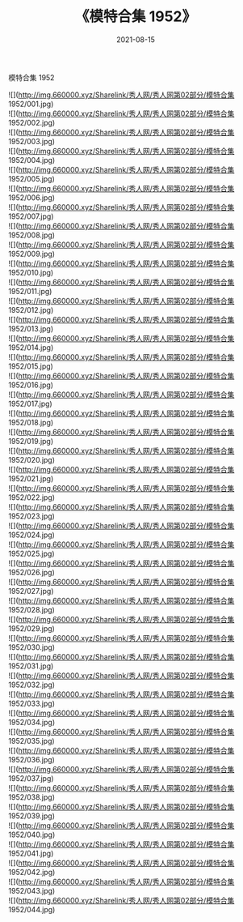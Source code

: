 ﻿---
layout: post
title:  《模特合集 1952》
date:   2021-08-15
img: http://img.660000.xyz/Sharelink/秀人网/秀人网第02部分/模特合集 1952/000.jpg
categories: [美女, 清纯, 唯美]
---

模特合集 1952

  ![](http://img.660000.xyz/Sharelink/秀人网/秀人网第02部分/模特合集 1952/001.jpg) <br> ![](http://img.660000.xyz/Sharelink/秀人网/秀人网第02部分/模特合集 1952/002.jpg) <br> ![](http://img.660000.xyz/Sharelink/秀人网/秀人网第02部分/模特合集 1952/003.jpg) <br> ![](http://img.660000.xyz/Sharelink/秀人网/秀人网第02部分/模特合集 1952/004.jpg) <br> ![](http://img.660000.xyz/Sharelink/秀人网/秀人网第02部分/模特合集 1952/005.jpg) <br> ![](http://img.660000.xyz/Sharelink/秀人网/秀人网第02部分/模特合集 1952/006.jpg) <br> ![](http://img.660000.xyz/Sharelink/秀人网/秀人网第02部分/模特合集 1952/007.jpg) <br> ![](http://img.660000.xyz/Sharelink/秀人网/秀人网第02部分/模特合集 1952/008.jpg) <br> ![](http://img.660000.xyz/Sharelink/秀人网/秀人网第02部分/模特合集 1952/009.jpg) <br> ![](http://img.660000.xyz/Sharelink/秀人网/秀人网第02部分/模特合集 1952/010.jpg) <br> ![](http://img.660000.xyz/Sharelink/秀人网/秀人网第02部分/模特合集 1952/011.jpg) <br> ![](http://img.660000.xyz/Sharelink/秀人网/秀人网第02部分/模特合集 1952/012.jpg) <br> ![](http://img.660000.xyz/Sharelink/秀人网/秀人网第02部分/模特合集 1952/013.jpg) <br> ![](http://img.660000.xyz/Sharelink/秀人网/秀人网第02部分/模特合集 1952/014.jpg) <br> ![](http://img.660000.xyz/Sharelink/秀人网/秀人网第02部分/模特合集 1952/015.jpg) <br> ![](http://img.660000.xyz/Sharelink/秀人网/秀人网第02部分/模特合集 1952/016.jpg) <br> ![](http://img.660000.xyz/Sharelink/秀人网/秀人网第02部分/模特合集 1952/017.jpg) <br> ![](http://img.660000.xyz/Sharelink/秀人网/秀人网第02部分/模特合集 1952/018.jpg) <br> ![](http://img.660000.xyz/Sharelink/秀人网/秀人网第02部分/模特合集 1952/019.jpg) <br> ![](http://img.660000.xyz/Sharelink/秀人网/秀人网第02部分/模特合集 1952/020.jpg) <br> ![](http://img.660000.xyz/Sharelink/秀人网/秀人网第02部分/模特合集 1952/021.jpg) <br> ![](http://img.660000.xyz/Sharelink/秀人网/秀人网第02部分/模特合集 1952/022.jpg) <br> ![](http://img.660000.xyz/Sharelink/秀人网/秀人网第02部分/模特合集 1952/023.jpg) <br> ![](http://img.660000.xyz/Sharelink/秀人网/秀人网第02部分/模特合集 1952/024.jpg) <br> ![](http://img.660000.xyz/Sharelink/秀人网/秀人网第02部分/模特合集 1952/025.jpg) <br> ![](http://img.660000.xyz/Sharelink/秀人网/秀人网第02部分/模特合集 1952/026.jpg) <br> ![](http://img.660000.xyz/Sharelink/秀人网/秀人网第02部分/模特合集 1952/027.jpg) <br> ![](http://img.660000.xyz/Sharelink/秀人网/秀人网第02部分/模特合集 1952/028.jpg) <br> ![](http://img.660000.xyz/Sharelink/秀人网/秀人网第02部分/模特合集 1952/029.jpg) <br> ![](http://img.660000.xyz/Sharelink/秀人网/秀人网第02部分/模特合集 1952/030.jpg) <br> ![](http://img.660000.xyz/Sharelink/秀人网/秀人网第02部分/模特合集 1952/031.jpg) <br> ![](http://img.660000.xyz/Sharelink/秀人网/秀人网第02部分/模特合集 1952/032.jpg) <br> ![](http://img.660000.xyz/Sharelink/秀人网/秀人网第02部分/模特合集 1952/033.jpg) <br> ![](http://img.660000.xyz/Sharelink/秀人网/秀人网第02部分/模特合集 1952/034.jpg) <br> ![](http://img.660000.xyz/Sharelink/秀人网/秀人网第02部分/模特合集 1952/035.jpg) <br> ![](http://img.660000.xyz/Sharelink/秀人网/秀人网第02部分/模特合集 1952/036.jpg) <br> ![](http://img.660000.xyz/Sharelink/秀人网/秀人网第02部分/模特合集 1952/037.jpg) <br> ![](http://img.660000.xyz/Sharelink/秀人网/秀人网第02部分/模特合集 1952/038.jpg) <br> ![](http://img.660000.xyz/Sharelink/秀人网/秀人网第02部分/模特合集 1952/039.jpg) <br> ![](http://img.660000.xyz/Sharelink/秀人网/秀人网第02部分/模特合集 1952/040.jpg) <br> ![](http://img.660000.xyz/Sharelink/秀人网/秀人网第02部分/模特合集 1952/041.jpg) <br> ![](http://img.660000.xyz/Sharelink/秀人网/秀人网第02部分/模特合集 1952/042.jpg) <br> ![](http://img.660000.xyz/Sharelink/秀人网/秀人网第02部分/模特合集 1952/043.jpg) <br> ![](http://img.660000.xyz/Sharelink/秀人网/秀人网第02部分/模特合集 1952/044.jpg) <br>